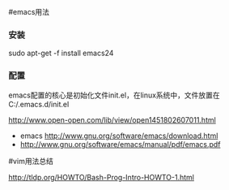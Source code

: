 #emacs用法
### 安装
sudo apt-get -f install emacs24
### 配置
emacs配置的核心是初始化文件init.el，在linux系统中，文件放置在C:/.emacs.d/init.el

http://www.open-open.com/lib/view/open1451802607011.html



 - emacs http://www.gnu.org/software/emacs/download.html
 - http://www.gnu.org/software/emacs/manual/pdf/emacs.pdf

#vim用法总结

http://tldp.org/HOWTO/Bash-Prog-Intro-HOWTO-1.html
